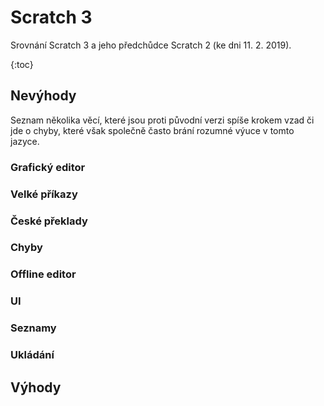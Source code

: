 # Scratch 3
Srovnání Scratch 3 a jeho předchůdce Scratch 2 (ke dni 11. 2. 2019).

{:toc}

## Nevýhody
Seznam několika věcí, které jsou proti původní verzi spíše krokem vzad či jde o chyby, které však společně často brání rozumné výuce v tomto jazyce.

### Grafický editor
### Velké příkazy

### České překlady
### Chyby
### Offline editor
### UI
### Seznamy
### Ukládání


## Výhody

